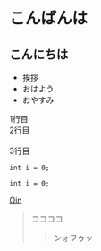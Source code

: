 # こんばんは
## こんにちは

* 挨拶
*  おはよう
*  おやすみ

1行目  
2行目
<br>
<br>
3行目

`int i = 0;`

```java:title
int i = 0;
```

[Qin](https://qin.salon/)

>ココココ
>>ンォフゥッ